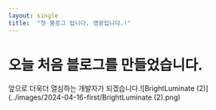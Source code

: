 ```yaml
---
layout: single
title:  "첫 블로그 입니다. 영광입니다.!"
---
```


# 오늘 처음 블로그를 만들었습니다.

앞으로 더욱더 열심하는 개발자가 되겠습니다.![BrightLuminate (2)](../images/2024-04-16-first/BrightLuminate (2).png)
